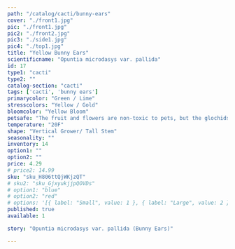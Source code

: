 ```yaml
---
path: "/catalog/cacti/bunny-ears"
cover: "./front1.jpg"
pic: "./front1.jpg"
pic2: "./front2.jpg"
pic3: "./side1.jpg"
pic4: "./top1.jpg"
title: "Yellow Bunny Ears"
scientificname: "Opuntia microdasys var. pallida"
id: 17 
type1: "cacti"
type2: ""
catalog-section: "cacti"
tags: ['cacti', 'bunny ears']
primarycolor: "Green / Lime"
stresscolors: "Yellow / Gold"
bloomcolor: "Yellow Bloom"
petsafe: "The fruit and flowers are non-toxic to pets, but the glochids are moderately irritating to the skin."
temperature: "20F"
shape: "Vertical Grower/ Tall Stem"
seasonality: ""
inventory: 14
option1: ""
option2: ""
price: 4.29
# price2: 14.99
sku: "sku_H806ttQjWKjzQT"
# sku2: "sku_GjxyukjjpQOVDs"
# option1: "blue"
# option2: "red"
# options: '[{ label: "Small", value: 1 }, { label: "Large", value: 2 }]'
published: true
available: 1

story: "Opuntia microdasys var. pallida (Bunny Ears)"

---
```

